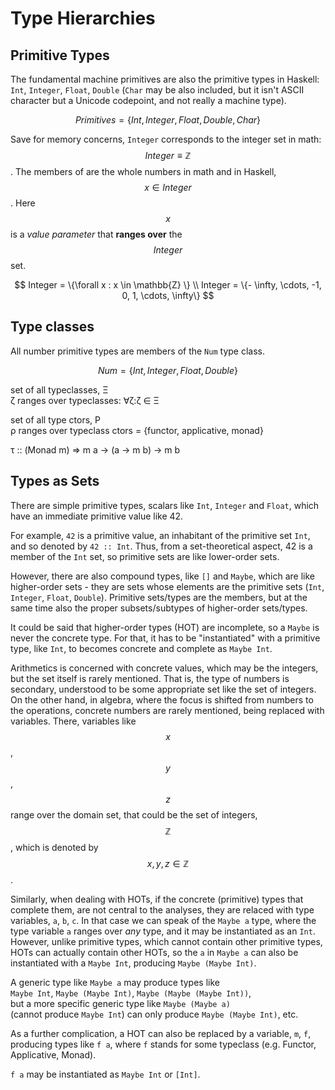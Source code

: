 # Type Hierarchies


## Primitive Types

The fundamental machine primitives are also the primitive types in Haskell: `Int`, `Integer`, `Float`, `Double` (`Char` may be also included, but it isn't ASCII character but a Unicode codepoint, and not really a machine type).

$$Primitives = \{ Int, Integer, Float, Double, Char \}$$

Save for memory concerns, `Integer` corresponds to the integer set in math:
$$Integer \equiv \mathbb{Z}$$. The members of are the whole numbers in math and in Haskell, $$x \in Integer$$. Here $$x$$ is a *value parameter* that **ranges over** the $$Integer$$ set.

$$
Integer = \{\forall x : x \in \mathbb{Z} \} \\
Integer = \{- \infty, \cdots, -1, 0, 1, \cdots, \infty\}
$$


## Type classes

All number primitive types are members of the `Num` type class.

$$Num = \{ Int, Integer, Float, Double \}$$


set of all typeclasses, Ξ    
ζ ranges over typeclasses: ∀ζ:ζ ∈ Ξ

set of all type ctors, P    
ρ ranges over typeclass ctors = {functor, applicative, monad}

τ :: (Monad m) => m a -> (a -> m b) -> m b


## Types as Sets

There are simple primitive types, scalars like `Int`, `Integer` and `Float`, which have an immediate primitive value like 42.

For example, `42` is a primitive value, an inhabitant of the primitive set `Int`, and so denoted by `42 :: Int`. Thus, from a set-theoretical aspect, 42 is a member of the `Int` set, so primitive sets are like lower-order sets.

However, there are also compound types, like `[]` and `Maybe`, which are like higher-order sets - they are sets whose elements are the primitive sets (`Int`, `Integer`, `Float`, `Double`). Primitive sets/types are the members, but at the same time also the proper subsets/subtypes of higher-order sets/types.

It could be said that higher-order types (HOT) are incomplete, so a `Maybe` is never the concrete type. For that, it has to be "instantiated" with a primitive type, like `Int`, to becomes concrete and complete as `Maybe Int`.

Arithmetics is concerned with concrete values, which may be the integers, but the set itself is rarely mentioned. That is, the type of numbers is secondary, understood to be some appropriate set like the set of integers. On the other hand, in algebra, where the focus is shifted from numbers to the operations, concrete numbers are rarely mentioned, being replaced with variables. There, variables like $$x$$, $$y$$, $$z$$ range over the domain set, that could be the set of integers, $$\mathbb{Z}$$, which is denoted by $$x,y,z \in \mathbb{Z}$$.

Similarly, when dealing with HOTs, if the concrete (primitive) types that complete them, are not central to the analyses, they are relaced with type variables, `a`, `b`, `c`. In that case we can speak of the `Maybe a` type, where the type variable `a` ranges over *any* type, and it may be instantiated as an `Int`. However, unlike primitive types, which cannot contain other primitive types, HOTs can actually contain other HOTs, so the `a` in `Maybe a` can also be instantiated with a `Maybe Int`, producing `Maybe (Maybe Int)`.

A generic type like `Maybe a` may produce types like    
`Maybe Int`, `Maybe (Maybe Int)`, `Maybe (Maybe (Maybe Int))`,     
but a more specific generic type like `Maybe (Maybe a)`    
(cannot produce `Maybe Int`) can only produce `Maybe (Maybe Int)`, etc.

As a further complication, a HOT can also be replaced by a variable, `m`, `f`, producing types like `f a`, where `f` stands for some typeclass (e.g. Functor, Applicative, Monad).

`f a` may be instantiated as `Maybe Int` or `[Int]`.
